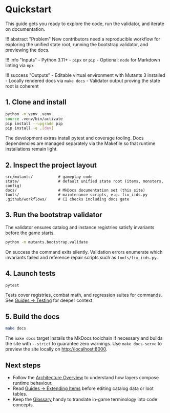 # Quickstart

This guide gets you ready to explore the code, run the validator, and iterate on
documentation.

!!! abstract "Problem"
    New contributors need a reproducible workflow for exploring the unified state root,
    running the bootstrap validator, and previewing the docs.

!!! info "Inputs"
    - Python 3.11+
    - `pipx` or `pip`
    - Optional: `node` for Markdown linting via `npx`

!!! success "Outputs"
    - Editable virtual environment with Mutants 3 installed
    - Locally rendered docs via `make docs`
    - Validator output proving the state root is coherent

## 1. Clone and install

```bash
python -m venv .venv
source .venv/bin/activate
pip install --upgrade pip
pip install -e .[dev]
```

The development extras install pytest and coverage tooling. Docs dependencies are
managed separately via the Makefile so that runtime installations remain light.

## 2. Inspect the project layout

```text
src/mutants/           # gameplay code
state/                 # default unified state root (items, monsters, config)
docs/                  # MkDocs documentation set (this site)
tools/                 # maintenance scripts, e.g. fix_iids.py
.github/workflows/     # CI checks including docs gate
```

## 3. Run the bootstrap validator

The validator ensures catalog and instance registries satisfy invariants before the game
starts.

```bash
python -m mutants.bootstrap.validate
```

On success the command exits silently. Validation errors enumerate which invariants
failed and reference repair scripts such as `tools/fix_iids.py`.

## 4. Launch tests

```bash
pytest
```

Tests cover registries, combat math, and regression suites for commands. See
[Guides → Testing](guides/testing.md) for deeper context.

## 5. Build the docs

```bash
make docs
```

The `make docs` target installs the MkDocs toolchain if necessary and builds the site
with `--strict` to guarantee zero warnings. Use `make docs-serve` to preview the site
locally on <http://localhost:8000>.

## Next steps

- Follow the [Architecture Overview](architecture/overview.md) to understand how layers
  compose runtime behaviour.
- Read [Guides → Extending Items](guides/extending-items.md) before editing catalog data
  or loot tables.
- Keep the [Glossary](reference/glossary.md) handy to translate in-game terminology into
  code concepts.
